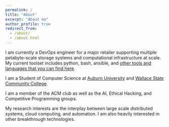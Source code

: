 ```yaml
---
permalink: /
title: "About"
excerpt: "About me"
author_profile: true
redirect_from: 
  - /about/
  - /about.html
---
```

I am currently a DevOps engineer for a major retailer supporting multiple petabyte-scale storage systems and computational infrastructure at scale. My current toolset includes python, bash, ansible, and [other tools and languages that you can find here](https://www.linkedin.com/in/jacobcoffee).

I am a Student of Computer Science at [Auburn University](https://auburn.edu) and [Wallace State Community College](https://wallacestate.edu).

I am a member of the ACM club as well as the AI, Ethical Hacking, and Competitive Programming groups.

My research interests are the interplay between large scale distributed systems, cloud computing, and automation. I am also heavily interested in other breakthrough technologies.
